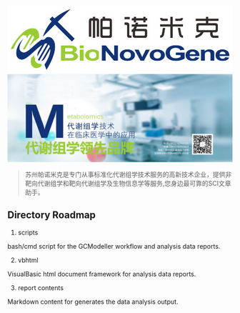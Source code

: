 ![](bionovogene.png)
![](Metabolomics.jpg)

> 苏州帕诺米克是专门从事标准化代谢组学技术服务的高新技术企业，提供非靶向代谢组学和靶向代谢组学及生物信息学等服务,您身边最可靠的SCI文章助手。

## Directory Roadmap

1. scripts

bash/cmd script for the GCModeller workflow and analysis data reports.

2. vbhtml

VisualBasic html document framework for analysis data reports.

3. report contents

Markdown content for generates the data analysis output.